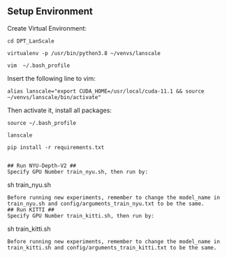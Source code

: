 ## Setup Environment ##
Create Virtual Environment:
```
cd DPT_LanScale

virtualenv -p /usr/bin/python3.8 ~/venvs/lanscale

vim  ~/.bash_profile
```
Insert the following line to vim:
```
alias lanscale="export CUDA_HOME=/usr/local/cuda-11.1 && source ~/venvs/lanscale/bin/activate"
```
Then activate it, install all packages:
```
source ~/.bash_profile

lanscale

pip install -r requirements.txt


## Run NYU-Depth-V2 ##
Specify GPU Number train_nyu.sh, then run by:
```
sh train_nyu.sh
```
Before running new experiments, remember to change the model_name in train_nyu.sh and config/arguments_train_nyu.txt to be the same.
## Run KITTI ##
Specify GPU Number train_kitti.sh, then run by:
```
sh train_kitti.sh
```
Before running new experiments, remember to change the model_name in train_kitti.sh and config/arguments_train_kitti.txt to be the same.
